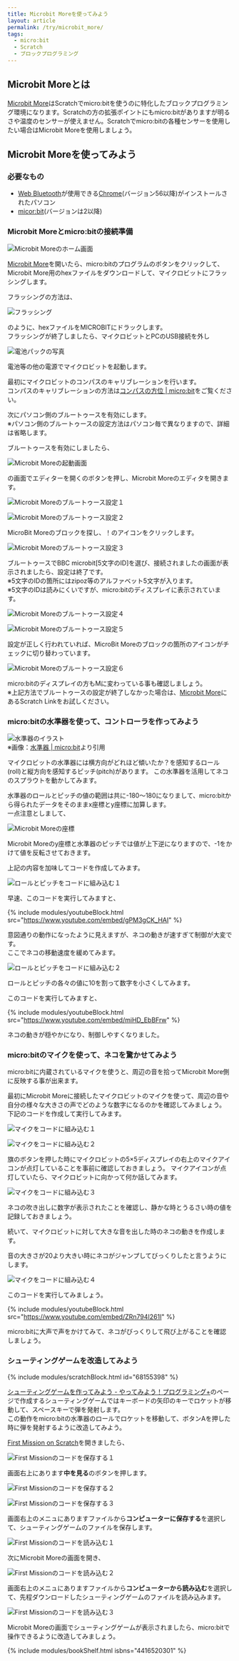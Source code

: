 ```yaml
---
title: Microbit Moreを使ってみよう
layout: article
permalink: /try/microbit_more/
tags:
  - micro:bit 
  - Scratch
  - ブロックプログラミング
---
```


## Microbit Moreとは
[Microbit More](https://microbit-more.github.io/)はScratchでmicro:bitを使うのに特化したブロックプログラミング環境になります。Scratchの方の拡張ポイントにもmicro:bitがありますが明るさや温度のセンサーが使えません。Scratchでmicro:bitの各種センサーを使用したい場合はMicrobit Moreを使用しましょう。

## Microbit Moreを使ってみよう
### 必要なもの
- [Web Bluetooth](https://developer.mozilla.org/ja/docs/Web/API/Web_Bluetooth_API)が使用できる[Chrome](https://www.google.com/intl/ja/chrome/gsem/download/)(バージョン56以降)がインストールされたパソコン
- [micor:bit](https://microbit.org/ja/)(バージョンは2以降)

### Microbit Moreとmicro:bitの接続準備
![Microbit Moreのホーム画面](/assets/images/try/microbit_more/microbit_more_0.jpg)

[Microbit More](https://microbit-more.github.io/)を開いたら、micro:bitのプログラムのボタンをクリックして、Microbit More用のhexファイルをダウンロードして、マイクロビットにフラッシングします。

フラッシングの方法は、

![フラッシング](/assets/images/try/microbit_more/microbit_more_1.jpg)

のように、hexファイルをMICROBITにドラックします。  
フラッシングが終了しましたら、マイクロビットとPCのUSB接続を外し

![電池パックの写真](/assets/images/try/microbit_more/microbit_more_2.jpg)

電池等の他の電源でマイクロビットを起動します。

最初にマイクロビットのコンパスのキャリブレーションを行います。  
コンパスのキャリブレーションの方法は[コンパスの方位 | micro:bit](https://microbit.org/ja/projects/make-it-code-it/compass-bearing/)をご覧ください。

次にパソコン側のブルートゥースを有効にします。  
※パソコン側のブルートゥースの設定方法はパソコン毎で異なりますので、詳細は省略します。

ブルートゥースを有効にしましたら、

![Microbit Moreの起動画面](/assets/images/try/microbit_more/microbit_more_0.jpg)

の画面でエディターを開くのボタンを押し、Microbit Moreのエディタを開きます。

![Microbit Moreのブルートゥース設定１](/assets/images/try/microbit_more/microbit_more_3.jpg)  
  
![Microbit Moreのブルートゥース設定２](/assets/images/try/microbit_more/microbit_more_4.jpg)

MicroBit Moreのブロックを探し、！のアイコンをクリックします。

![Microbit Moreのブルートゥース設定３](/assets/images/try/microbit_more/microbit_more_5.jpg)

ブルートゥースでBBC microbit[5文字のID]を選び、接続されましたの画面が表示されましたら、設定は終了です。  
※5文字のIDの箇所にはzipoz等のアルファベット5文字が入ります。  
※5文字のIDは読みにくいですが、micro:bitのディスプレイに表示されています。

![Microbit Moreのブルートゥース設定４](/assets/images/try/microbit_more/microbit_more_6.jpg)  
  
![Microbit Moreのブルートゥース設定５](/assets/images/try/microbit_more/microbit_more_7.jpg)

設定が正しく行われていれば、MicroBit Moreのブロックの箇所のアイコンがチェックに切り替わっています。

![Microbit Moreのブルートゥース設定６](/assets/images/try/microbit_more/microbit_more_8.jpg)

micro:bitのディスプレイの方もMに変わっている事も確認しましょう。  
※上記方法でブルートゥースの設定が終了しなかった場合は、[Microbit More](https://microbit-more.github.io/)にあるScratch Linkをお試しください。

### micro:bitの水準器を使って、コントローラを作ってみよう

![水準器のイラスト](/assets/images/try/microbit_more/microbit_more_9.jpg)  
※画像：[水準器 | micro:bit](https://microbit.org/ja/projects/make-it-code-it/spirit-level/)より引用

マイクロビットの水準器には横方向がどれほど傾いたか？を感知するロール(roll)と縦方向を感知するピッチ(pitch)があります。
この水準器を活用してネコのスプラウトを動かしてみます。

水準器のロールとピッチの値の範囲は共に-180〜180になりまして、micro:bitから得られたデータをそのままx座標とy座標に加算します。  
一点注意としまして、  

![Microbit Moreの座標](/assets/images/try/microbit_more/microbit_more_coordinate.jpg)  

Microbit Moreのy座標と水準器のピッチでは値が上下逆になりますので、-1をかけて値を反転させておきます。  

上記の内容を加味してコードを作成してみます。

![ロールとピッチをコードに組み込む１](/assets/images/try/microbit_more/microbit_more_10.jpg)

早速、このコードを実行してみますと、

{% include modules/youtubeBlock.html src="https://www.youtube.com/embed/gPM3gCK_HAI" %}

意図通りの動作になったように見えますが、ネコの動きが速すぎて制御が大変です。  
ここでネコの移動速度を緩めてみます。

![ロールとピッチをコードに組み込む２](/assets/images/try/microbit_more/microbit_more_11.jpg)

ロールとピッチの各々の値に10を割って数字を小さくしてみます。

このコードを実行してみますと、

{% include modules/youtubeBlock.html src="https://www.youtube.com/embed/miHD_EbBFrw" %}

ネコの動きが穏やかになり、制御しやすくなりました。

### micro:bitのマイクを使って、ネコを驚かせてみよう

micro:bitに内蔵されているマイクを使うと、周辺の音を拾ってMicrobit More側に反映する事が出来ます。

最初にMicrobit Moreに接続したマイクロビットのマイクを使って、周辺の音や自分の様々な大きさの声でどのような数字になるのかを確認してみましょう。  
下記のコードを作成して実行してみます。

![マイクをコードに組み込む１](/assets/images/try/microbit_more/microbit_more_12.jpg)

![マイクをコードに組み込む２](/assets/images/try/microbit_more/microbit_more_13.jpg)

旗のボタンを押した時にマイクロビットの5×5ディスプレイの右上のマイクアイコンが点灯していることを事前に確認しておきましょう。
マイクアイコンが点灯していたら、マイクロビットに向かって何か話してみます。

![マイクをコードに組み込む３](/assets/images/try/microbit_more/microbit_more_14.jpg)

ネコの吹き出しに数字が表示されたことを確認し、静かな時とうるさい時の値を記録しておきましょう。

続いて、マイクロビットに対して大きな音を出した時のネコの動きを作成します。

音の大きさが20より大きい時にネコがジャンプしてびっくりしたと言うようにします。

![マイクをコードに組み込む４](/assets/images/try/microbit_more/microbit_more_15.jpg)

このコードを実行してみましょう。

{% include modules/youtubeBlock.html src="https://www.youtube.com/embed/ZRn794I261I" %}

micro:bitに大声で声をかけてみて、ネコがびっくりして飛び上がることを確認しましょう。  
  
### シューティングゲームを改造してみよう

{% include modules/scratchBlock.html id="68155398" %}  
 
[シューティングゲームを作ってみよう - やってみよう！プログラミング+](https://lets.teraschool.org/try/shooting-game/)のページで作成するシューティングゲームではキーボードの矢印のキーでロケットが移動して、スペースキーで弾を発射します。  
この動作をmicro:bitの水準器のロールでロケットを移動して、ボタンAを押した時に弾を発射するように改造してみよう。  
  
[First Mission on Scratch](https://scratch.mit.edu/projects/68155398/)を開きましたら、

![First Missionのコードを保存する１](/assets/images/try/microbit_more/microbit_more_16.jpg)  
  
画面右上にあります<strong>中を見る</strong>のボタンを押します。  
  
![First Missionのコードを保存する２](/assets/images/try/microbit_more/microbit_more_17.jpg)  

![First Missionのコードを保存する３](/assets/images/try/microbit_more/microbit_more_18.jpg)  
  
画面右上のメニュにありますファイルから<strong>コンピューターに保存する</strong>を選択して、シューティングゲームのファイルを保存します。  
  
![First Missionのコードを読み込む１](/assets/images/try/microbit_more/microbit_more_19.jpg)  
  
次にMicrobit Moreの画面を開き、  

![First Missionのコードを読み込む２](/assets/images/try/microbit_more/microbit_more_20.jpg)  
  
画面右上のメニュにありますファイルから<strong>コンピューターから読み込む</strong>を選択して、先程ダウンロードしたシューティングゲームのファイルを読み込みます。  
  
![First Missionのコードを読み込む３](/assets/images/try/microbit_more/microbit_more_21.jpg)  

Microbit Moreの画面でシューティングゲームが表示されましたら、micro:bitで操作できるように改造してみましょう。

{% include modules/bookShelf.html isbns="4416520301" %}